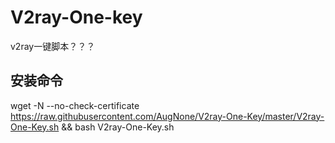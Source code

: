 # V2ray-One-key
v2ray一键脚本？？？

## 安装命令
wget -N --no-check-certificate https://raw.githubusercontent.com/AugNone/V2ray-One-Key/master/V2ray-One-Key.sh && bash V2ray-One-Key.sh
